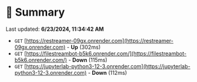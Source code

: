 # 📖 Summary
Last updated: **6/23/2024, 11:34:42 AM**

- `GET` [https://restreamer-09gx.onrender.com](https://restreamer-09gx.onrender.com) - **Up** (302ms)
- `GET` [https://filestreambot-b5k6.onrender.com/](https://filestreambot-b5k6.onrender.com/) - **Down** (115ms)
- `GET` [https://jupyterlab-python3-12-3.onrender.com](https://jupyterlab-python3-12-3.onrender.com) - **Down** (112ms)
